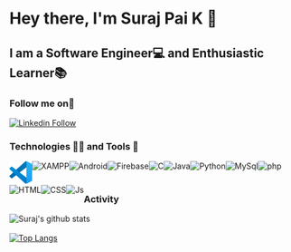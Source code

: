 # Hey there, I'm Suraj Pai K 👋

## I am a Software Engineer💻 and Enthusiastic Learner📚

### Follow me on👀

[![Linkedin Follow](https://img.shields.io/badge/Linkedin-Follow-1197d4?style=for-the-badge&logo=linkedin&labelColor=0e76a8)](https://www.linkedin.com/in/suraj-pai-k/)

### Technologies 👨‍💻 and Tools :wrench:

<a href="https://code.visualstudio.com/"> <img align="left" alt="Visual Studio Code" width="40px" src="https://raw.githubusercontent.com/github/explore/80688e429a7d4ef2fca1e82350fe8e3517d3494d/topics/visual-studio-code/visual-studio-code.png" /> </a>
<a href="https://www.apachefriends.org/index.html"> <img align="left" alt="XAMPP" src="https://upload.wikimedia.org/wikipedia/en/thumb/7/78/XAMPP_logo.svg/1200px-XAMPP_logo.svg.png" height ="42px"/> </a>
<a href="https://developer.android.com"> <img align="left" alt="Android" height ="42px" src="https://raw.githubusercontent.com/rahul-jha98/github_readme_icons/main/language_and_tools/square/android/android.svg"> </a>
<a href="https://firebase.google.com/"> <img align="left" alt="Firebase" src="https://raw.githubusercontent.com/rahul-jha98/github_readme_icons/main/language_and_tools/square/firebase/firebase.svg" height ="42px"/> </a>
<a href="https://www.learn-c.org/" target="_blank"><img align="left" alt="C" height ="42px" src="https://raw.githubusercontent.com/rahul-jha98/github_readme_icons/main/language_and_tools/square/c/c.svg"></a>
<a href="https://www.oracle.com/java/" target="_blank"><img align="left" alt="Java" height ="42px" src="https://raw.githubusercontent.com/rahul-jha98/github_readme_icons/main/language_and_tools/square/java/java.svg"></a>
<a href="https://www.python.org" target="_blank"><img align="left" alt="Python" height ="42px" src="https://raw.githubusercontent.com/rahul-jha98/github_readme_icons/main/language_and_tools/square/python/python.svg"></a>
<a href="https://www.mysql.com/" target="_blank"><img align="left" alt="MySql" height ="42px" src="https://www.mysql.com/common/logos/logo-mysql-170x115.png"></a>
<a href="https://www.php.net/" target="_blank"><img align="left" alt="php" height ="42px" src="https://www.php.net/images/logos/new-php-logo.svg"></a>
<a href="https://www.w3schools.com/html/" target="_blank"><img align="left" alt="HTML" height ="42px" src="https://upload.wikimedia.org/wikipedia/commons/thumb/6/61/HTML5_logo_and_wordmark.svg/1200px-HTML5_logo_and_wordmark.svg.png"></a>
<a href="https://www.w3schools.com/css/" target="_blank"><img align="left" alt="CSS" height ="42px" src="https://upload.wikimedia.org/wikipedia/commons/thumb/d/d5/CSS3_logo_and_wordmark.svg/1200px-CSS3_logo_and_wordmark.svg.png"></a>
<a href="https://www.w3schools.com/js/" target="_blank"><img align="left" alt="Js" height ="42px" src="https://upload.wikimedia.org/wikipedia/commons/thumb/9/99/Unofficial_JavaScript_logo_2.svg/1200px-Unofficial_JavaScript_logo_2.svg.png"></a><br/><br/>

### Activity

![Suraj's github stats](https://github-readme-stats.vercel.app/api?username=surajpai50612&theme=dark&show_icons=true)
</br>
</br>
[![Top Langs](https://github-readme-stats.vercel.app/api/top-langs/?username=surajpai50612&&theme=dark&layout=compact)](https://github.com/surajpai50612/github-readme-stats)
</br>
</br>

